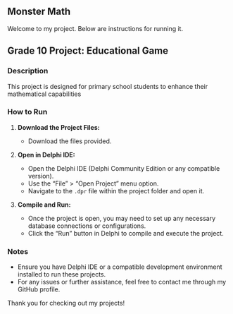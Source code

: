 ## Monster Math

Welcome to my project. Below are instructions for running it.

## Grade 10 Project: Educational Game

### Description
This project is designed for primary school students to enhance their mathematical capabilities

### How to Run
1. **Download the Project Files:**
   - Download the files provided.

2. **Open in Delphi IDE:**
   - Open the Delphi IDE (Delphi Community Edition or any compatible version).
   - Use the “File” > “Open Project” menu option.
   - Navigate to the `.dpr` file within the project folder and open it.

3. **Compile and Run:**
   - Once the project is open, you may need to set up any necessary database connections or configurations.
   - Click the “Run” button in Delphi to compile and execute the project.


### Notes
- Ensure you have Delphi IDE or a compatible development environment installed to run these projects.
- For any issues or further assistance, feel free to contact me through my GitHub profile.

Thank you for checking out my projects!
